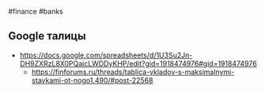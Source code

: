 #finance #banks 

## Google талицы
- https://docs.google.com/spreadsheets/d/1U3Su2Jn-DH9ZXRzL8X0PQajcLWDDyKHP/edit?gid=1918474976#gid=1918474976
	- https://finforums.ru/threads/tablica-vkladov-s-maksimalnymi-stavkami-ot-nogo1.490/#post-22568
